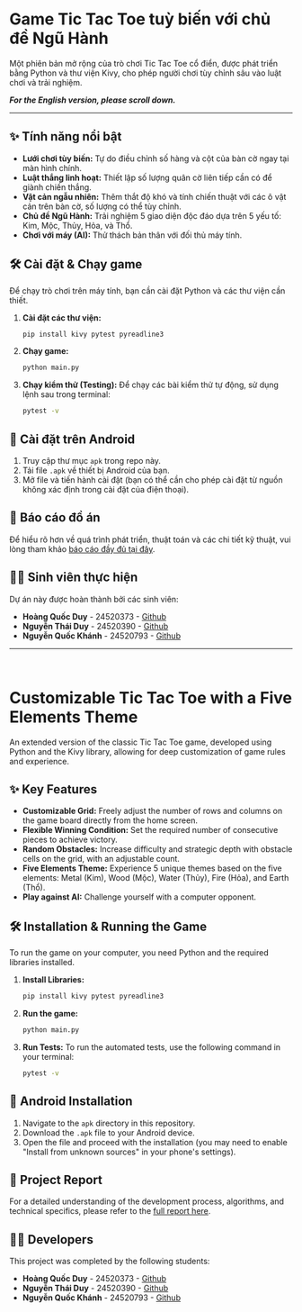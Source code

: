 # Game Tic Tac Toe tuỳ biến với chủ đề Ngũ Hành

Một phiên bản mở rộng của trò chơi Tic Tac Toe cổ điển, được phát triển bằng Python và thư viện Kivy, cho phép người chơi tùy chỉnh sâu vào luật chơi và trải nghiệm.

***For the English version, please scroll down.***

---

## ✨ Tính năng nổi bật

* **Lưới chơi tùy biến:** Tự do điều chỉnh số hàng và cột của bàn cờ ngay tại màn hình chính.
* **Luật thắng linh hoạt:** Thiết lập số lượng quân cờ liên tiếp cần có để giành chiến thắng.
* **Vật cản ngẫu nhiên:** Thêm thắt độ khó và tính chiến thuật với các ô vật cản trên bàn cờ, số lượng có thể tùy chỉnh.
* **Chủ đề Ngũ Hành:** Trải nghiệm 5 giao diện độc đáo dựa trên 5 yếu tố: Kim, Mộc, Thủy, Hỏa, và Thổ.
* **Chơi với máy (AI):** Thử thách bản thân với đối thủ máy tính.

## 🛠️ Cài đặt & Chạy game

Để chạy trò chơi trên máy tính, bạn cần cài đặt Python và các thư viện cần thiết.

1.  **Cài đặt các thư viện:**
    ```bash
    pip install kivy pytest pyreadline3
    ```
2.  **Chạy game:**
    ```bash
    python main.py
    ```
3.  **Chạy kiểm thử (Testing):**
    Để chạy các bài kiểm thử tự động, sử dụng lệnh sau trong terminal:
    ```bash
    pytest -v
    ```

## 📱 Cài đặt trên Android

1.  Truy cập thư mục `apk` trong repo này.
2.  Tải file `.apk` về thiết bị Android của bạn.
3.  Mở file và tiến hành cài đặt (bạn có thể cần cho phép cài đặt từ nguồn không xác định trong cài đặt của điện thoại).

## 📄 Báo cáo đồ án

Để hiểu rõ hơn về quá trình phát triển, thuật toán và các chi tiết kỹ thuật, vui lòng tham khảo [báo cáo đầy đủ tại đây](https://your-report-link-here.com).

## 👨‍💻 Sinh viên thực hiện

Dự án này được hoàn thành bởi các sinh viên:

* **Hoàng Quốc Duy** - 24520373 - [Github](https://github.com/Rod-HD)
* **Nguyễn Thái Duy** - 24520390 - [Github](https://github.com/thaiduy436)
* **Nguyễn Quốc Khánh** - 24520793 - [Github](https://github.com/nutbred)

---
<br>

# Customizable Tic Tac Toe with a Five Elements Theme

An extended version of the classic Tic Tac Toe game, developed using Python and the Kivy library, allowing for deep customization of game rules and experience.

## ✨ Key Features

* **Customizable Grid:** Freely adjust the number of rows and columns on the game board directly from the home screen.
* **Flexible Winning Condition:** Set the required number of consecutive pieces to achieve victory.
* **Random Obstacles:** Increase difficulty and strategic depth with obstacle cells on the grid, with an adjustable count.
* **Five Elements Theme:** Experience 5 unique themes based on the five elements: Metal (Kim), Wood (Mộc), Water (Thủy), Fire (Hỏa), and Earth (Thổ).
* **Play against AI:** Challenge yourself with a computer opponent.

## 🛠️ Installation & Running the Game

To run the game on your computer, you need Python and the required libraries installed.

1.  **Install Libraries:**
    ```bash
    pip install kivy pytest pyreadline3
    ```
2.  **Run the game:**
    ```bash
    python main.py
    ```
3.  **Run Tests:**
    To run the automated tests, use the following command in your terminal:
    ```bash
    pytest -v
    ```

## 📱 Android Installation

1.  Navigate to the `apk` directory in this repository.
2.  Download the `.apk` file to your Android device.
3.  Open the file and proceed with the installation (you may need to enable "Install from unknown sources" in your phone's settings).

## 📄 Project Report

For a detailed understanding of the development process, algorithms, and technical specifics, please refer to the [full report here](https://your-report-link-here.com).

## 👨‍💻 Developers

This project was completed by the following students:

* **Hoàng Quốc Duy** - 24520373 - [Github](https://github.com/Rod-HD)
* **Nguyễn Thái Duy** - 24520390 - [Github](https://github.com/thaiduy436)
* **Nguyễn Quốc Khánh** - 24520793 - [Github](https://github.com/nutbred)
